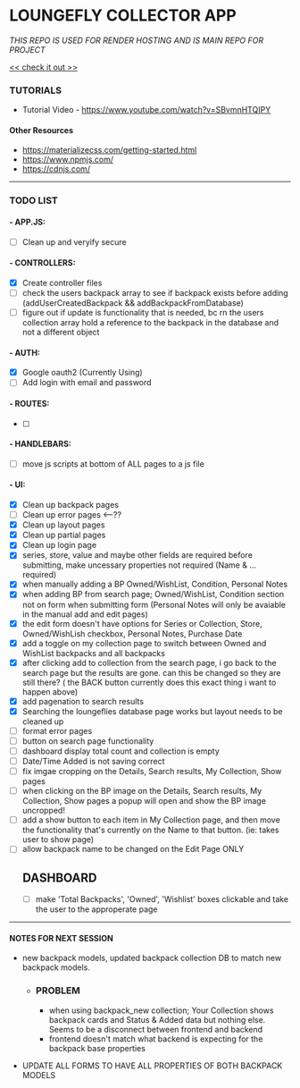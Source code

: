 # LOUNGEFLY COLLECTOR APP

*THIS REPO IS USED FOR RENDER HOSTING AND IS MAIN REPO FOR PROJECT*

[<< check it out >>](https://loungefly.onrender.com/)

### TUTORIALS
- Tutorial Video - https://www.youtube.com/watch?v=SBvmnHTQIPY
#### Other Resources
- https://materializecss.com/getting-started.html
- https://www.npmjs.com/
- https://cdnjs.com/
--- 

### TODO LIST
#### - APP.JS:
- [ ] Clean up and veryify secure
#### - CONTROLLERS:
- [x] Create controller files
- [ ] check the users backpack array to see if backpack exists before adding (addUserCreatedBackpack && addBackpackFromDatabase)
- [ ] figure out if update is functionality that is needed, bc rn the users collection array hold a reference to the backpack in the database and not a different object
#### - AUTH:
- [x] Google oauth2 (Currently Using)
- [ ] Add login with email and password
#### - ROUTES:
- [ ] 
#### - HANDLEBARS:
- [ ] move js scripts at bottom of ALL pages to a js file
#### - UI:
- [x] Clean up backpack pages
- [ ] Clean up error pages <--??
- [x] Clean up layout pages
- [x] Clean up partial pages
- [x] Clean up login page
- [x] series, store, value and maybe other fields are required before submitting, make uncessary properties not required (Name & ... required)
- [x] when manually adding a BP Owned/WishList, Condition, Personal Notes
- [x] when adding BP from search page; Owned/WishList, Condition section not on form when submitting form (Personal Notes will only be avaiable in the manual add and edit pages)
- [x] the edit form doesn't have options for Series or Collection, Store, Owned/WishLish checkbox, Personal Notes, Purchase Date
- [x] add a toggle on my collection page to switch between Owned and WishList backpacks and all backpacks
- [x] after clicking add to collection from the search page, i go back to the search page but the results are gone. can this be changed so they are still there? ( the BACK button currently does this exact thing i want to happen above)
- [x] add pagenation to search results
- [x] Searching the loungeflies database page works but layout needs to be cleaned up
- [ ] format error pages
- [ ] button on search page functionality
- [ ] dashboard display total count and collection is empty
- [ ] Date/Time Added is not saving correct
- [ ] fix imgae cropping on the Details, Search results, My Collection, Show pages
- [ ] when clicking on the BP image on the Details, Search results, My Collection, Show pages a popup will open and show the BP image uncropped!
- [ ] add a show button to each item in My Collection page, and then move the functionality that's currently on the Name to that button. (ie: takes user to show page)
- [ ] allow backpack name to be changed on the Edit Page ONLY
  ## DASHBOARD
  - [ ] make 'Total Backpacks', 'Owned', 'Wishlist' boxes clickable and take the user to the approperate page
---

#### NOTES FOR NEXT SESSION
- new backpack models, updated backpack collection DB to match new backpack models. 
  - ### PROBLEM
    - when using backpack_new collection; Your Collection shows backpack cards and Status & Added data but nothing else. Seems to be a disconnect between frontend and backend
    - frontend doesn't match what backend is expecting for the backpack base properties

- UPDATE ALL FORMS TO HAVE ALL PROPERTIES OF BOTH BACKPACK MODELS
